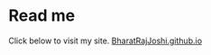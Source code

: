 # Read me

Click below to visit my site.
 [BharatRajJoshi.github.io](https://bharatrajjoshi.github.io/o)
